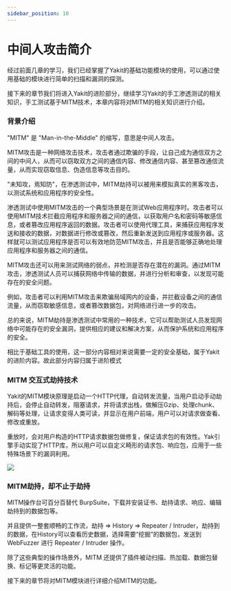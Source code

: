 ```yaml
---
sidebar_position: 10
---
```


# 中间人攻击简介

经过前面几章的学习，我们已经掌握了Yakit的基础功能模块的使用，可以通过使用基础的模块进行简单的扫描和漏洞的探测。

接下来的章节我们将进入Yakit的进阶部分，继续学习Yakit的手工渗透测试的相关知识，手工测试基于MITM技术，本章内容将对MITM的相关知识进行介绍。





### 背景介绍

"MITM" 是 "Man-in-the-Middle" 的缩写，意思是中间人攻击。

MITM攻击是一种网络攻击技术，攻击者通过欺骗的手段，让自己成为通信双方之间的中间人，从而可以窃取双方之间的通信内容、修改通信内容、甚至篡改通信流量，从而实现窃取信息、伪造信息等攻击目的。

"未知攻，焉知防"，在渗透测试中，MITM劫持可以被用来模拟真实的黑客攻击，以测试系统和应用程序的安全性。

渗透测试中使用MITM攻击的一个典型场景是在测试Web应用程序时。攻击者可以使用MITM技术拦截应用程序和服务器之间的通信，以获取用户名和密码等敏感信息，或者篡改应用程序返回的数据。攻击者可以使用代理工具，来捕获应用程序发送和接收的数据，对数据进行修改或篡改，然后重新发送到应用程序或服务器。这样就可以测试应用程序是否可以有效地防范MITM攻击，并且是否能够正确地处理应用程序和服务器之间的通信。

MITM攻击还可以用来测试网络的弱点，并检测是否存在潜在的漏洞。通过MITM攻击，渗透测试人员可以捕获网络中传输的数据，并进行分析和审查，以发现可能存在的安全问题。

例如，攻击者可以利用MITM攻击来欺骗局域网内的设备，并拦截设备之间的通信流量，从而窃取敏感信息，或者篡改数据包，对网络进行进一步的攻击。

总的来说，MITM劫持是渗透测试中常用的一种技术，它可以帮助测试人员发现网络中可能存在的安全漏洞，提供相应的建议和解决方案，从而保护系统和应用程序的安全。

相比于基础工具的使用，这一部分内容相对来说需要一定的安全基础，属于Yakit的进阶内容。故此部分内容归属于进阶模式

### MITM 交互式劫持技术

Yakit的MITM模块原理是启动一个HTTP代理，自动转发流量，当用户启动手动劫持后，会停止自动转发，阻塞请求，并将请求出栈，做解压Gzip、处理chunk、解码等处理，让请求变得人类可读，并显示在用户前端，用户可以对请求做查看、修改或重放。

重放时，会对用户构造的HTTP请求数据包做修复，保证请求包的有效性。Yak引擎手动实现了HTTP库，所以用户可以自定义畸形的请求包、响应包，应用于一些特殊场景下的漏洞利用。

![](/img/products/yakit/MITM-famwork.png)

### MITM劫持，却不止于劫持

MITM操作台可百分百替代 BurpSuite，下载并安装证书、劫持请求、响应、编辑劫持到的数据包等。

并且提供一整套顺畅的工作流，劫持 => History => Repeater / Intruder，劫持到的数据，在History可以查看历史数据，选择需要“挖掘”的数据包，发送到 WebFuzzer 进行 Repeater / Intruder 操作。 

除了这些典型的操作场景外，MITM 还提供了插件被动扫描、热加载、数据包替换、标记等更灵活的功能。

接下来的章节将对MITM模块进行详细介绍MITM的功能。


